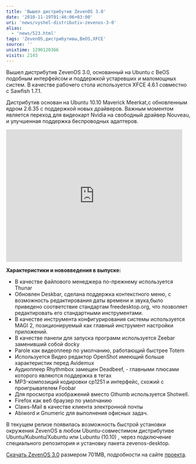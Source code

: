 ```yaml
---
title: 'Вышел дистрибутив ZevenOS 3.0'
date: '2010-11-19T01:46:06+03:00'
uri: 'news/vyshel-distributiv-zevenos-3-0'
alias: 
  - 'news/523.html'
tags: 'ZevenOS,дистрибутивы,BeOS,XFCE'
source: ''
unixtime: 1290120366
visits: 2143
---
```

Вышел дистрибутив ZevenOS 3.0, основанный на Ubuntu с BeOS подобным интерфейсом и поддержкой устаревших и маломощных систем. В качестве рабочего стола используется XFCE 4.6.1 совместно с Sawfish 1.7.1.

Дистрибутив основан на Ubuntu 10.10 Maverick Meerkat,с обновленным ядром 2.6.35 с поддержкой новых драйверов. Важным моментом является переход для видеокарт Nvidia на свободный драйвер Nouveau, и улучшенная поддержка беспроводных адаптеров.

 <iframe width="480" height="360" src="https://www.youtube.com/embed/7ctOTX58mFk" frameborder="0" allowfullscreen=""></iframe>

**Характеристики и нововведения в выпуске:**

*   В качестве файлового менеджера по-прежнему используется Thunar
*   Обновлен Deskbar, сделана поддержка контекстного меню, с возможность редактирования даты времени и звука,было приведено соответствие стандартам freedesktop.org, что позволяет редактировать его стандартными инструментами.
*   В качестве инструмента конфигурирования системы используется MAGI 2, позиционируемый как главный инструмент настройки приложений.
*   В качестве панели для запуска программ используется Zeebar заменивший собой docky
*   Parole как видеоплеер по умолчанию, работающий быстрее Totem
*   Используется Видео редактор OpenShot имеющий больше характеристик перед Avidemux
*   Аудиоплеер Rhythmbox замещен Deadbeef, - главными плюсами которого являются поддержка в тегах
*   MP3-композиций кодировки cp1251 и интерфейс, схожий с проигрывателем Foobar
*   Для просмотра изображений вместо Gthumb используется Shotwell.
*   Firefox как веб браузер по умолчанию
*   Claws-Mail в качестве клиента электронной почты
*   Abiword и Gnumeric для выполнения офисных задач.

В текущем релизе появилась возможность быстрой установки окружения ZevenOS в любом Ubuntu-совместимом дистрибутиве Ubuntu/Kubuntu/Xubuntu или Lubuntu (10.10) , через подключение специального репозитория и установку пакета zevenos-desktop.

[Скачать ZevenOS 3.0](http://www.zevenos.com/allgemein/zevenos-3-0-release-announcement.html) размером 701MB, подробности на сайте [проекта](http://www.zevenos.com/allgemein/zevenos-3-0-release-announcement.html).
